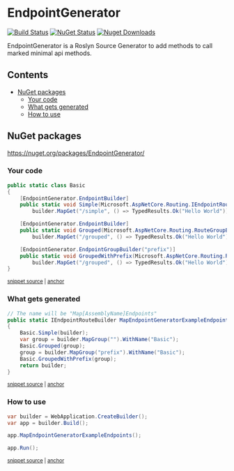 <!--
GENERATED FILE - DO NOT EDIT
This file was generated by [MarkdownSnippets](https://github.com/SimonCropp/MarkdownSnippets).
Source File: /readme.source.md
To change this file edit the source file and then run MarkdownSnippets.
-->

# EndpointGenerator

[![Build Status](https://img.shields.io/github/actions/workflow/status/distantcam/EndpointGenerator/build.yml)](https://github.com/distantcam/EndpointGenerator/actions/workflows/build.yml)
[![NuGet Status](https://img.shields.io/nuget/v/EndpointGenerator.svg)](https://www.nuget.org/packages/EndpointGenerator/)
[![Nuget Downloads](https://img.shields.io/nuget/dt/EndpointGenerator.svg)](https://www.nuget.org/packages/EndpointGenerator/)


EndpointGenerator is a Roslyn Source Generator to add methods to call marked minimal api methods.

<!-- toc -->
## Contents

  * [NuGet packages](#nuget-packages)
    * [Your code](#your-code)
    * [What gets generated](#what-gets-generated)
    * [How to use](#how-to-use)<!-- endToc -->

## NuGet packages

https://nuget.org/packages/EndpointGenerator/

### Your code

<!-- snippet: Basic -->
<a id='snippet-Basic'></a>
```cs
public static class Basic
{
    [EndpointGenerator.EndpointBuilder]
    public static void Simple(Microsoft.AspNetCore.Routing.IEndpointRouteBuilder builder) =>
        builder.MapGet("/simple", () => TypedResults.Ok("Hello World"));

    [EndpointGenerator.EndpointBuilder]
    public static void Grouped(Microsoft.AspNetCore.Routing.RouteGroupBuilder builder) =>
        builder.MapGet("/grouped", () => TypedResults.Ok("Hello World"));

    [EndpointGenerator.EndpointGroupBuilder("prefix")]
    public static void GroupedWithPrefix(Microsoft.AspNetCore.Routing.RouteGroupBuilder builder) =>
        builder.MapGet("/grouped", () => TypedResults.Ok("Hello World"));
}
```
<sup><a href='/src/EndpointGenerator.Example/BasicExamples.cs#L5-L20' title='Snippet source file'>snippet source</a> | <a href='#snippet-Basic' title='Start of snippet'>anchor</a></sup>
<!-- endSnippet -->

### What gets generated

<!-- snippet: BasicGeneratedCode -->
<a id='snippet-BasicGeneratedCode'></a>
```cs
// The name will be "Map[AssemblyName]Endpoints"
public static IEndpointRouteBuilder MapEndpointGeneratorExampleEndpoints(this IEndpointRouteBuilder builder)
{
    Basic.Simple(builder);
    var group = builder.MapGroup("").WithName("Basic");
    Basic.Grouped(group);
    group = builder.MapGroup("prefix").WithName("Basic");
    Basic.GroupedWithPrefix(group);
    return builder;
}
```
<sup><a href='/src/EndpointGenerator.Example/BasicExamples.cs#L24-L37' title='Snippet source file'>snippet source</a> | <a href='#snippet-BasicGeneratedCode' title='Start of snippet'>anchor</a></sup>
<!-- endSnippet -->

### How to use

<!-- snippet: Usage -->
<a id='snippet-Usage'></a>
```cs
var builder = WebApplication.CreateBuilder();
var app = builder.Build();

app.MapEndpointGeneratorExampleEndpoints();

app.Run();
```
<sup><a href='/src/EndpointGenerator.Example/BasicExamples.cs#L41-L50' title='Snippet source file'>snippet source</a> | <a href='#snippet-Usage' title='Start of snippet'>anchor</a></sup>
<!-- endSnippet -->
